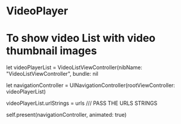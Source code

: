 # VideoPlayer

# To show video List with video thumbnail images
  
  let videoPlayerList = VideoListViewController(nibName: "VideoListViewController", bundle: nil
  
  let navigationController = UINavigationController(rootViewController: videoPlayerList)
  
  videoPlayerList.urlStrings = urls /// PASS THE URLS STRINGS
  
  self.present(navigationController, animated: true)
  
